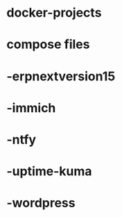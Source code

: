 # docker-projects
# compose files
# -erpnextversion15
# -immich
# -ntfy
# -uptime-kuma
# -wordpress
